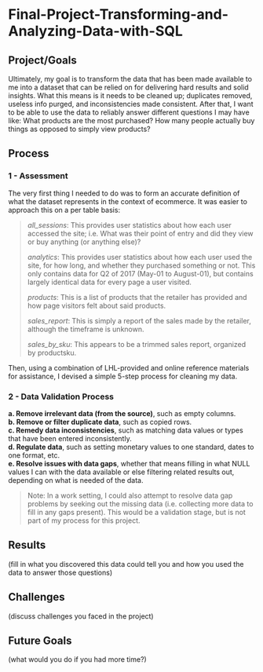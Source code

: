 # Final-Project-Transforming-and-Analyzing-Data-with-SQL

## Project/Goals
Ultimately, my goal is to transform the data that has been made available to me into a dataset that can be relied on for delivering hard results and solid insights. What this means is it needs to be cleaned up; duplicates removed, useless info purged, and inconsistencies made consistent. After that, I want to be able to use the data to reliably answer different questions I may have like: What products are the most purchased? How many people actually buy things as opposed to simply view products? 

## Process
### 1 - Assessment
The very first thing I needed to do was to form an accurate definition of what the dataset represents in the context of ecommerce. It was easier to approach this on a per table basis:<br>
> *all_sessions*: This provides user statistics about how each user accessed the site; i.e. What was their point of entry and did they view or buy anything (or anything else)?
> 
> *analytics*: This provides user statistics about how each user used the site, for how long, and whether they purchased something or not. This only contains data for Q2 of 2017 (May-01 to August-01), but contains largely identical data for every page a user visited.
> 
> *products*: This is a list of products that the retailer has provided and how page visitors felt about said products.
> 
> *sales_report*: This is simply a report of the sales made by the retailer, although the timeframe is unknown.
> 
> *sales_by_sku*: This appears to be a trimmed sales report, organized by productsku.

Then, using a combination of LHL-provided and online reference materials for assistance, I devised a simple 5-step process for cleaning my data.<br>

### 2 - Data Validation Process
**a. Remove irrelevant data (from the source)**, such as empty columns.<br>
**b. Remove or filter duplicate data**, such as copied rows.<br>
**c. Remedy data inconsistencies**, such as matching data values or types that have been entered inconsistently.<br>
**d. Regulate data**, such as setting monetary values to one standard, dates to one format, etc.<br>
**e. Resolve issues with data gaps**, whether that means filling in what NULL values I can with the data available or else filtering related results out, depending on what is needed of the data.<br>
> Note: In a work setting, I could also attempt to resolve data gap problems by seeking out the missing data (i.e. collecting more data to fill in any gaps present). This would be a validation stage, but is not part of my process for this project.


## Results
(fill in what you discovered this data could tell you and how you used the data to answer those questions)

## Challenges 
(discuss challenges you faced in the project)

## Future Goals
(what would you do if you had more time?)
